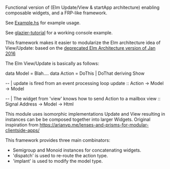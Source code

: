 Functional version of (Elm Update/View & startApp architecture) enabling composable widgets, and a FRP-like framework.

See [Example.hs](src/Example.hs) for example usage.

See [glazier-tutorial](https://github.com/louispan/glazier-tutorial/blob/08d24800c58c6ec683b618bf2e4061e58aac1753/src/Glazier/Tutorial/Console.hs#L193) for a working console example.

This framework makes it easier to modularize the Elm architecture idea of View/Update:
based on the [deprecated Elm Architecture version of Jan 2016](https://github.com/evancz/elm-architecture-tutorial/tree/de5682a5a8e4459aed4637533adb25e462f8a2ae)

The Elm View/Update is basically as follows:

data Model = Blah....
data Action = DoThis | DoThat deriving Show

-- | update is fired from an event processing loop
update :: Action -> Model -> Model

-- | The widget from 'view' knows how to send Action to a mailbox
view :: Signal Address -> Model -> Html

This module uses isomorphic implementations Update and View resulting in instances can be be composed together into larger Widgets.
Original inspiration from https://arianvp.me/lenses-and-prisms-for-modular-clientside-apps/

This framework provides three main combinators:
* Semigroup and Monoid instances for concatenating widgets.
* 'dispatch' is used to re-route the action type.
* 'implant' is used to modify the model type.
